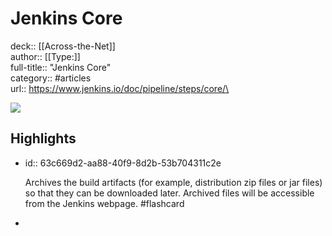 # Jenkins Core

deck:: [[Across-the-Net]]\
author:: [[Type:]]\
full-title:: "Jenkins Core"\
category:: #articles\
url:: https://www.jenkins.io/doc/pipeline/steps/core/\

![](https://readwise-assets.s3.amazonaws.com/static/images/article3.5c705a01b476.png)
## Highlights
- id:: 63c669d2-aa88-40f9-8d2b-53b704311c2e
  
  Archives the build artifacts (for example, distribution zip files or jar files) so that they can be downloaded later. Archived files will be accessible from the Jenkins webpage. #flashcard
-